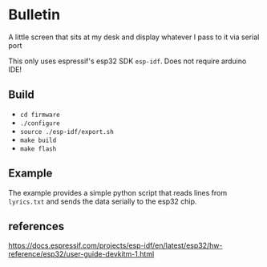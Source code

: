 # Bulletin

A little screen that sits at my desk and display whatever I pass to it via serial port

This only uses espressif's esp32 SDK `esp-idf`.  Does not require arduino IDE!

## Build
* `cd firmware`
* `./configure`
* `source ./esp-idf/export.sh`
* `make build`
* `make flash`

## Example
The example provides a simple python script that reads lines from `lyrics.txt` and sends the data serially to the esp32 chip.

## references
https://docs.espressif.com/projects/esp-idf/en/latest/esp32/hw-reference/esp32/user-guide-devkitm-1.html

